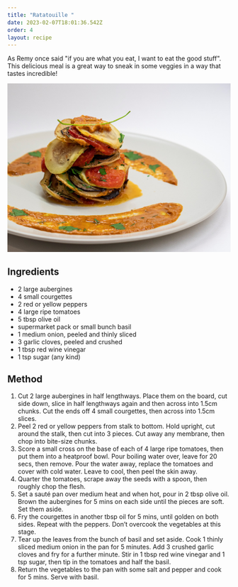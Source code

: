 ```yaml
---
title: "Ratatouille "
date: 2023-02-07T18:01:36.542Z
order: 4
layout: recipe
---
```

As Remy once said "if you are what you eat, I want to eat the good stuff". This delicious meal is a great way to sneak in some veggies in a way that tastes incredible! 

![Ratatouille](../uploads/amirali-mirhashemian-r02kgl5ti3y-unsplash.jpg)

## I﻿ngredients

* 2 large aubergines   
* 4 small courgettes
* 2 red or yellow peppers
* 4 large ripe tomatoes
* 5 tbsp olive oil
* supermarket pack or small bunch basil
* 1 medium onion, peeled and thinly sliced
* 3 garlic cloves, peeled and crushed
* 1 tbsp red wine vinegar
* 1 tsp sugar (any kind)

## M﻿ethod

1. Cut 2 large aubergines in half lengthways. Place them on the board, cut side down, slice in half lengthways again and then across into 1.5cm chunks. Cut the ends off 4 small courgettes, then across into 1.5cm slices.
2. Peel 2 red or yellow peppers from stalk to bottom. Hold upright, cut around the stalk, then cut into 3 pieces. Cut away any membrane, then chop into bite-size chunks.
3. Score a small cross on the base of each of 4 large ripe tomatoes, then put them into a heatproof bowl. Pour boiling water over, leave for 20 secs, then remove. Pour the water away, replace the tomatoes and cover with cold water. Leave to cool, then peel the skin away.
4. Quarter the tomatoes, scrape away the seeds with a spoon, then roughly chop the flesh.
5. Set a sauté pan over medium heat and when hot, pour in 2 tbsp olive oil. Brown the aubergines for 5 mins on each side until the pieces are soft. Set them aside.
6. Fry the courgettes in another tbsp oil for 5 mins, until golden on both sides. Repeat with the peppers. Don’t overcook the vegetables at this stage.
7. Tear up the leaves from the bunch of basil and set aside. Cook 1 thinly sliced medium onion in the pan for 5 minutes. Add 3 crushed garlic cloves and fry for a further minute. Stir in 1 tbsp red wine vinegar and 1 tsp sugar, then tip in the tomatoes and half the basil.
8. Return the vegetables to the pan with some salt and pepper and cook for 5 mins. Serve with basil.